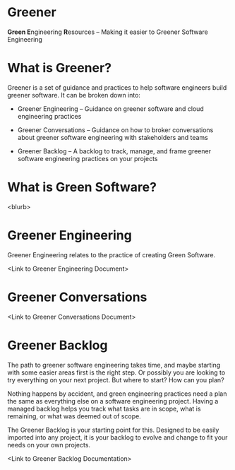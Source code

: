 # Greener

**Green E**ngineering **R**esources – Making it easier to Greener Software
Engineering

# What is Greener?

Greener is a set of guidance and practices to help software engineers build
greener software. It can be broken down into:

-   Greener Engineering – Guidance on greener software and cloud engineering
    practices

-   Greener Conversations – Guidance on how to broker conversations about
    greener software engineering with stakeholders and teams

-   Greener Backlog – A backlog to track, manage, and frame greener software
    engineering practices on your projects

# What is Green Software?

\<blurb\>

# Greener Engineering

Greener Engineering relates to the practice of creating Green Software.

\<Link to Greener Engineering Document\>

# Greener Conversations

\<Link to Greener Conversations Document\>

# Greener Backlog

The path to greener software engineering takes time, and maybe starting with
some easier areas first is the right step. Or possibly you are looking to try
everything on your next project. But where to start? How can you plan?

Nothing happens by accident, and green engineering practices need a plan the
same as everything else on a software engineering project. Having a managed
backlog helps you track what tasks are in scope, what is remaining, or what was
deemed out of scope.

The Greener Backlog is your starting point for this. Designed to be easily
imported into any project, it is your backlog to evolve and change to fit your
needs on your own projects.

\<Link to Greener Backlog Documentation\>
